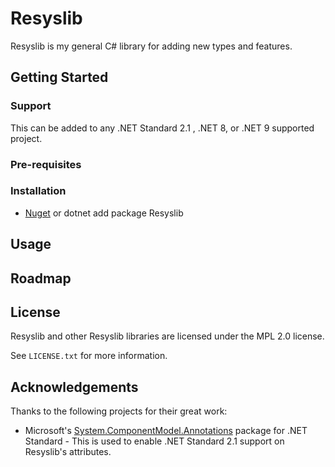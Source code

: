 # Resyslib
Resyslib is my general C# library for adding new types and features.

## Getting Started

### Support
This can be added to any .NET Standard 2.1 , .NET 8, or .NET 9 supported project.

### Pre-requisites

### Installation
* [Nuget](https://nuget.org/packages/Resyslib) or dotnet add package Resyslib


## Usage


## Roadmap


## License
Resyslib and other Resyslib libraries are licensed under the MPL 2.0 license.

See ``LICENSE.txt`` for more information.

## Acknowledgements
Thanks to the following projects for their great work:
* Microsoft's [System.ComponentModel.Annotations](https://www.nuget.org/packages/System.ComponentModel.Annotations) package for .NET Standard - This is used to enable .NET Standard 2.1 support on Resyslib's attributes.
